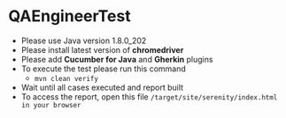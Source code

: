 # QAEngineerTest
- Please use Java version 1.8.0_202
- Please install latest version of **chromedriver**
- Please add **Cucumber for Java** and **Gherkin** plugins
- To execute the test please run this command
    - `mvn clean verify`
- Wait until all cases executed and report built
- To access the report, open this file `/target/site/serenity/index.html in your browser`
